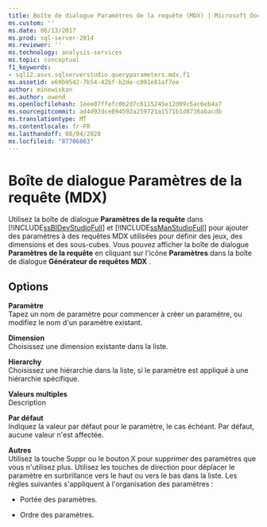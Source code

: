 ```yaml
---
title: Boîte de dialogue Paramètres de la requête (MDX) | Microsoft Docs
ms.custom: ''
ms.date: 06/13/2017
ms.prod: sql-server-2014
ms.reviewer: ''
ms.technology: analysis-services
ms.topic: conceptual
f1_keywords:
- sql12.asvs.sqlserverstudio.queryparameters.mdx.f1
ms.assetid: e69b9542-7b54-42bf-b2de-c091e81af7ee
author: minewiskan
ms.author: owend
ms.openlocfilehash: 1eee07ffefc0b2d7c6115245e12d09c5ac6eb4a7
ms.sourcegitcommit: ad4d92dce894592a259721a1571b1d8736abacdb
ms.translationtype: MT
ms.contentlocale: fr-FR
ms.lasthandoff: 08/04/2020
ms.locfileid: "87706863"
---
```

# <a name="query-parameters-dialog-box-mdx"></a>Boîte de dialogue Paramètres de la requête (MDX)
  Utilisez la boîte de dialogue **Paramètres de la requête** dans [!INCLUDE[ssBIDevStudioFull](../includes/ssbidevstudiofull-md.md)] et [!INCLUDE[ssManStudioFull](../includes/ssmanstudiofull-md.md)] pour ajouter des paramètres à des requêtes MDX utilisées pour définir des jeux, des dimensions et des sous-cubes. Vous pouvez afficher la boîte de dialogue **Paramètres de la requête** en cliquant sur l'icône **Paramètres** dans la boîte de dialogue **Générateur de requêtes MDX** .  
  
## <a name="options"></a>Options  
 **Paramètre**  
 Tapez un nom de paramètre pour commencer à créer un paramètre, ou modifiez le nom d'un paramètre existant.  
  
 **Dimension**  
 Choisissez une dimension existante dans la liste.  
  
 **Hierarchy**  
 Choisissez une hiérarchie dans la liste, si le paramètre est appliqué à une hiérarchie spécifique.  
  
 **Valeurs multiples**  
 Description  
  
 **Par défaut**  
 Indiquez la valeur par défaut pour le paramètre, le cas échéant. Par défaut, aucune valeur n'est affectée.  
  
 **Autres**  
 Utilisez la touche Suppr ou le bouton X pour supprimer des paramètres que vous n'utilisez plus. Utilisez les touches de direction pour déplacer le paramètre en surbrillance vers le haut ou vers le bas dans la liste. Les règles suivantes s'appliquent à l'organisation des paramètres :  
  
-   Portée des paramètres.  
  
-   Ordre des paramètres.  
  
  
